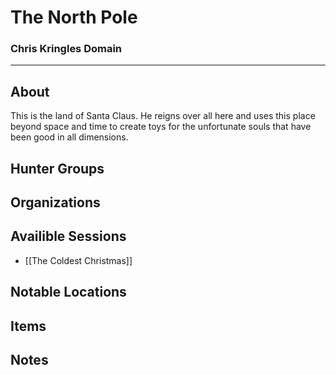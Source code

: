 # The North Pole
### Chris Kringles Domain
---
## About
This is the land of Santa Claus. He reigns over all here and uses this place beyond space and time to create toys for the unfortunate souls that have been good in all dimensions.

## Hunter Groups
## Organizations

## Availible Sessions
- [[The Coldest Christmas]]
## Notable Locations

## Items

## Notes